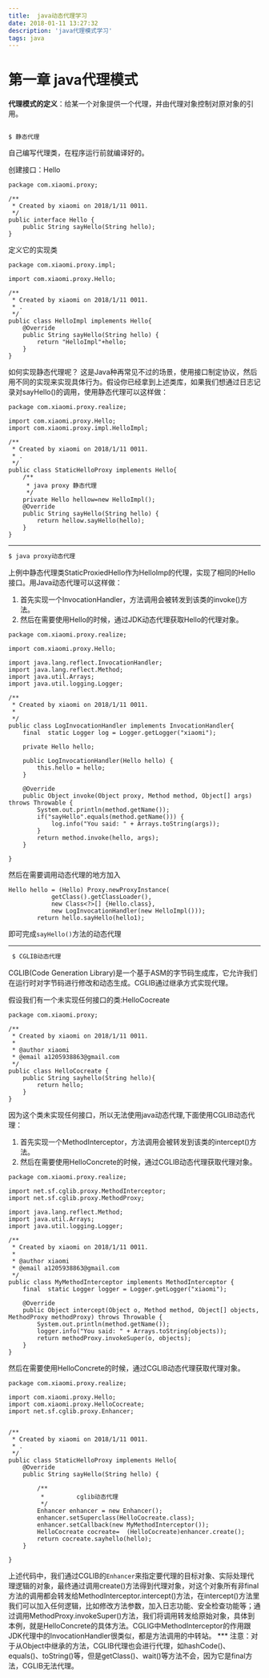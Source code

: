 ```yaml
---
title:  java动态代理学习
date: 2018-01-11 13:27:32
description: 'java代理模式学习'
tags: java
---
```



# 第一章   java代理模式

**代理模式的定义**：给某一个对象提供一个代理，并由代理对象控制对原对象的引用。

## 
``` bash
$ 静态代理
```

自己编写代理类，在程序运行前就编译好的。

创建接口：Hello
```code
package com.xiaomi.proxy;

/**
 * Created by xiaomi on 2018/1/11 0011.
 */
public interface Hello {
    public String sayHello(String hello);
}
```

定义它的实现类
```code
package com.xiaomi.proxy.impl;

import com.xiaomi.proxy.Hello;

/**
 * Created by xiaomi on 2018/1/11 0011.
 * .
 */
public class HelloImpl implements Hello{
    @Override
    public String sayHello(String hello) {
        return "HelloImpl"+hello;
    }
}
```

如何实现静态代理呢？
这是Java种再常见不过的场景，使用接口制定协议，然后用不同的实现来实现具体行为。假设你已经拿到上述类库，如果我们想通过日志记录对sayHello()的调用，使用静态代理可以这样做：
```code
package com.xiaomi.proxy.realize;

import com.xiaomi.proxy.Hello;
import com.xiaomi.proxy.impl.HelloImpl;

/**
 * Created by xiaomi on 2018/1/11 0011.
 * .
 */
public class StaticHelloProxy implements Hello{
    /**
     * java proxy 静态代理
     */
    private Hello hellow=new HelloImpl();
    @Override
    public String sayHello(String hello) {
        return hellow.sayHello(hello);
    }
}
```


***

``` bash
$ java proxy动态代理
```

上例中静态代理类StaticProxiedHello作为HelloImp的代理，实现了相同的Hello接口。用Java动态代理可以这样做：

1. 首先实现一个InvocationHandler，方法调用会被转发到该类的invoke()方法。
2. 然后在需要使用Hello的时候，通过JDK动态代理获取Hello的代理对象。

```code
package com.xiaomi.proxy.realize;

import com.xiaomi.proxy.Hello;

import java.lang.reflect.InvocationHandler;
import java.lang.reflect.Method;
import java.util.Arrays;
import java.util.logging.Logger;

/**
 * Created by xiaomi on 2018/1/11 0011.
 *
 */
public class LogInvocationHandler implements InvocationHandler{
    final  static Logger log = Logger.getLogger("xiaomi");

    private Hello hello;

    public LogInvocationHandler(Hello hello) {
        this.hello = hello;
    }

    @Override
    public Object invoke(Object proxy, Method method, Object[] args) throws Throwable {
        System.out.println(method.getName());
        if("sayHello".equals(method.getName())) {
            log.info("You said: " + Arrays.toString(args));
        }
        return method.invoke(hello, args);
    }

}

```

然后在需要调用动态代理的地方加入
```code
Hello hello = (Hello) Proxy.newProxyInstance(
            getClass().getClassLoader(),
            new Class<?>[] {Hello.class},
            new LogInvocationHandler(new HelloImpl()));
        return hello.sayHello(hello1);
```
即可完成<code>sayHello()</code>方法的动态代理
***
``` bash
 $ CGLIB动态代理
```
CGLIB(Code Generation Library)是一个基于ASM的字节码生成库，它允许我们在运行时对字节码进行修改和动态生成。CGLIB通过继承方式实现代理。

假设我们有一个未实现任何接口的类:HelloCocreate
```code
package com.xiaomi.proxy;

/**
 * Created by xiaomi on 2018/1/11 0011.
 *
 * @author xiaomi
 * @email a1205938863@gmail.com
 */
public class HelloCocreate {
    public String sayhello(String hello){
        return hello;
    }
}
```
因为这个类未实现任何接口，所以无法使用java动态代理,下面使用CGLIB动态代理：
1. 首先实现一个MethodInterceptor，方法调用会被转发到该类的intercept()方法。
2. 然后在需要使用HelloConcrete的时候，通过CGLIB动态代理获取代理对象。

```code
package com.xiaomi.proxy.realize;

import net.sf.cglib.proxy.MethodInterceptor;
import net.sf.cglib.proxy.MethodProxy;

import java.lang.reflect.Method;
import java.util.Arrays;
import java.util.logging.Logger;

/**
 * Created by xiaomi on 2018/1/11 0011.
 *
 * @author xiaomi
 * @email a1205938863@gmail.com
 */
public class MyMethodInterceptor implements MethodInterceptor {
    final  static Logger logger = Logger.getLogger("xiaomi");

    @Override
    public Object intercept(Object o, Method method, Object[] objects, MethodProxy methodProxy) throws Throwable {
        System.out.println(method.getName());
        logger.info("You said: " + Arrays.toString(objects));
        return methodProxy.invokeSuper(o, objects);
    }
}

```

然后在需要使用HelloConcrete的时候，通过CGLIB动态代理获取代理对象。

```code
package com.xiaomi.proxy.realize;

import com.xiaomi.proxy.Hello;
import com.xiaomi.proxy.HelloCocreate;
import net.sf.cglib.proxy.Enhancer;


/**
 * Created by xiaomi on 2018/1/11 0011.
 * .
 */
public class StaticHelloProxy implements Hello{
    @Override
    public String sayHello(String hello) {

        /**
         *         cglib动态代理
         */
        Enhancer enhancer = new Enhancer();
        enhancer.setSuperclass(HelloCocreate.class);
        enhancer.setCallback(new MyMethodInterceptor());
        HelloCocreate cocreate=  (HelloCocreate)enhancer.create();
        return cocreate.sayhello(hello);
    }

}
```

上述代码中，我们通过CGLIB的<code>Enhancer</code>来指定要代理的目标对象、实际处理代理逻辑的对象，最终通过调用create()方法得到代理对象，对这个对象所有非final方法的调用都会转发给MethodInterceptor.intercept()方法，在intercept()方法里我们可以加入任何逻辑，比如修改方法参数，加入日志功能、安全检查功能等；通过调用MethodProxy.invokeSuper()方法，我们将调用转发给原始对象，具体到本例，就是HelloConcrete的具体方法。CGLIG中MethodInterceptor的作用跟JDK代理中的InvocationHandler很类似，都是方法调用的中转站。
*** 注意：对于从Object中继承的方法，CGLIB代理也会进行代理，如hashCode()、equals()、toString()等，但是getClass()、wait()等方法不会，因为它是final方法，CGLIB无法代理。

